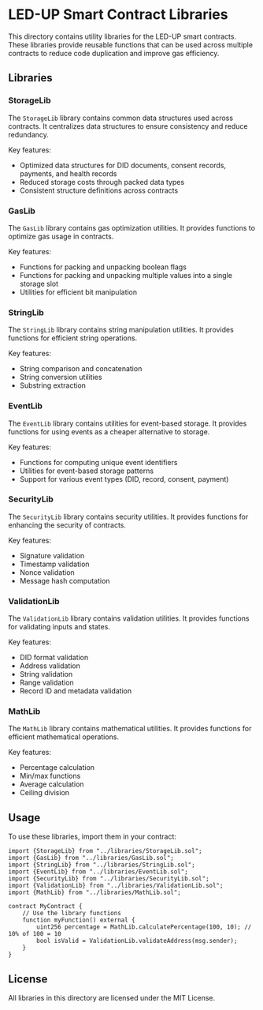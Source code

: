 # LED-UP Smart Contract Libraries

This directory contains utility libraries for the LED-UP smart contracts. These libraries provide reusable functions that can be used across multiple contracts to reduce code duplication and improve gas efficiency.

## Libraries

### StorageLib

The `StorageLib` library contains common data structures used across contracts. It centralizes data structures to ensure consistency and reduce redundancy.

Key features:

- Optimized data structures for DID documents, consent records, payments, and health records
- Reduced storage costs through packed data types
- Consistent structure definitions across contracts

### GasLib

The `GasLib` library contains gas optimization utilities. It provides functions to optimize gas usage in contracts.

Key features:

- Functions for packing and unpacking boolean flags
- Functions for packing and unpacking multiple values into a single storage slot
- Utilities for efficient bit manipulation

### StringLib

The `StringLib` library contains string manipulation utilities. It provides functions for efficient string operations.

Key features:

- String comparison and concatenation
- String conversion utilities
- Substring extraction

### EventLib

The `EventLib` library contains utilities for event-based storage. It provides functions for using events as a cheaper alternative to storage.

Key features:

- Functions for computing unique event identifiers
- Utilities for event-based storage patterns
- Support for various event types (DID, record, consent, payment)

### SecurityLib

The `SecurityLib` library contains security utilities. It provides functions for enhancing the security of contracts.

Key features:

- Signature validation
- Timestamp validation
- Nonce validation
- Message hash computation

### ValidationLib

The `ValidationLib` library contains validation utilities. It provides functions for validating inputs and states.

Key features:

- DID format validation
- Address validation
- String validation
- Range validation
- Record ID and metadata validation

### MathLib

The `MathLib` library contains mathematical utilities. It provides functions for efficient mathematical operations.

Key features:

- Percentage calculation
- Min/max functions
- Average calculation
- Ceiling division

## Usage

To use these libraries, import them in your contract:

```solidity
import {StorageLib} from "../libraries/StorageLib.sol";
import {GasLib} from "../libraries/GasLib.sol";
import {StringLib} from "../libraries/StringLib.sol";
import {EventLib} from "../libraries/EventLib.sol";
import {SecurityLib} from "../libraries/SecurityLib.sol";
import {ValidationLib} from "../libraries/ValidationLib.sol";
import {MathLib} from "../libraries/MathLib.sol";

contract MyContract {
    // Use the library functions
    function myFunction() external {
        uint256 percentage = MathLib.calculatePercentage(100, 10); // 10% of 100 = 10
        bool isValid = ValidationLib.validateAddress(msg.sender);
    }
}
```

## License

All libraries in this directory are licensed under the MIT License.
